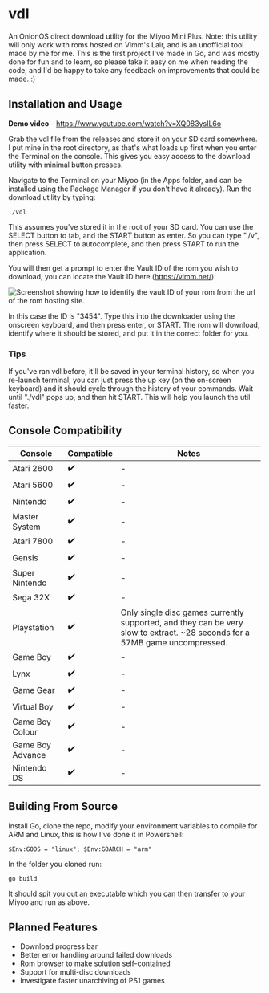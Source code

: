 # vdl
 An OnionOS direct download utility for the Miyoo Mini Plus. Note: this utility will only work with roms hosted on Vimm's Lair, and is an unofficial tool made by me for me. This is the first project I've made in Go, and was mostly done for fun and to learn, so please take it easy on me when reading the code, and I'd be happy to take any feedback on improvements that could be made. :)

## Installation and Usage

**Demo video** - https://www.youtube.com/watch?v=XQ083ysIL6o

Grab the vdl file from the releases and store it on your SD card somewhere. I put mine in the root directory, as that's what loads up first when you enter the Terminal on the console. This gives you easy access to the download utility with minimal button presses.

Navigate to the Terminal on your Miyoo (in the Apps folder, and can be installed using the Package Manager if you don't have it already). Run the download utility by typing: 
```
./vdl
```
This assumes you've stored it in the root of your SD card. You can use the SELECT button to tab, and the START button as enter. So you can type "./v", then press SELECT to autocomplete, and then press START to run the application. 

You will then get a prompt to enter the Vault ID of the rom you wish to download, you can locate the Vault ID here (https://vimm.net/):

![Screenshot showing how to identify the vault ID of your rom from the url of the rom hosting site.](https://imgkk.com/i/1iqq.png)

In this case the ID is "3454". Type this into the downloader using the onscreen keyboard, and then press enter, or START. The rom will download, identify where it should be stored, and put it in the correct folder for you.

### Tips
If you've ran vdl before, it'll be saved in your terminal history, so when you re-launch terminal, you can just press the up key (on the on-screen keyboard) and it should cycle through the history of your commands. Wait until "./vdl" pops up, and then hit START. This will help you launch the util faster. 

## Console Compatibility
| Console  | Compatible | Notes  |
| ------------- | ------------- | ------------- |
| Atari 2600  | ✔️  | -  |
| Atari 5600  | ✔️  | -  |
| Nintendo  | ✔️  | -  |
| Master System  | ✔️  | -  |
| Atari 7800  | ✔️  | -  |
| Gensis  | ✔️  | -  |
| Super Nintendo  | ✔️  | -  |
| Sega 32X  | ✔️  | -  |
| Playstation  | ✔️  | Only single disc games currently supported, and they can be very slow to extract. ~28 seconds for a 57MB game uncompressed. |
| Game Boy  | ✔️  | -  |
| Lynx  | ✔️  | -  |
| Game Gear  | ✔️  | -  |
| Virtual Boy  | ✔️  | -  |
| Game Boy Colour  | ✔️  | -  |
| Game Boy Advance  | ✔️  | -  |
| Nintendo DS  | ✔️  | -  |

## Building From Source
Install Go, clone the repo, modify your environment variables to compile for ARM and Linux, this is how I've done it in Powershell:
```
$Env:GOOS = "linux"; $Env:GOARCH = "arm"
```
In the folder you cloned run:
```
go build
```
It should spit you out an executable which you can then transfer to your Miyoo and run as above. 

## Planned Features
- Download progress bar
- Better error handling around failed downloads
- Rom browser to make solution self-contained
- Support for multi-disc downloads
- Investigate faster unarchiving of PS1 games
